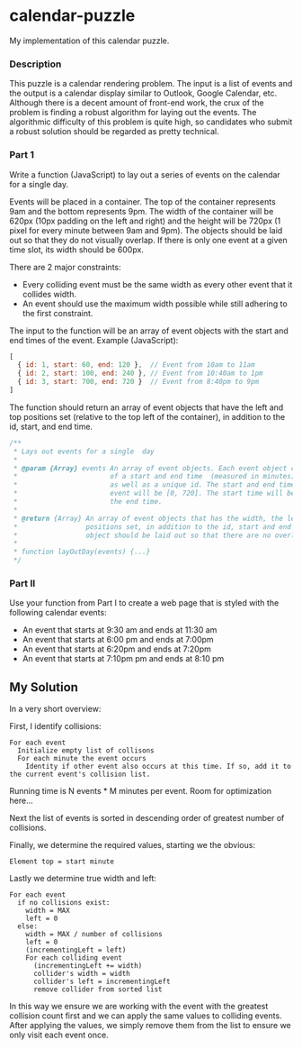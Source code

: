 calendar-puzzle
===============

My implementation of this calendar puzzle.

### Description 

This puzzle is a calendar rendering problem. The input is a list of events and the output is a calendar display similar to Outlook, Google Calendar, etc. Although there is a decent amount of front-end work, the crux of the problem is finding a robust algorithm for laying out the events. The algorithmic difficulty of this problem is quite high, so candidates who submit a robust solution should be regarded as pretty technical.

### Part 1

Write a function (JavaScript) to lay out a series of events on the calendar for a single day.

Events will be placed in a container. The top of the container represents 9am and the bottom represents 9pm. The width of the container will be 620px (10px padding on the left and right) and the height will be 720px (1 pixel for every minute between 9am and 9pm). The objects should be laid out so that they do not visually overlap. If there is only one event at a given time slot, its width should be 600px.

There are 2 major constraints:

+ Every colliding event must be the same width as every other event that it collides width.
+ An event should use the maximum width possible while still adhering to the first constraint.

The input to the function will be an array of event objects with the start and end times of the event. Example (JavaScript):

```javascript
[
  { id: 1, start: 60, end: 120 },  // Event from 10am to 11am
  { id: 2, start: 100, end: 240 }, // Event from 10:40am to 1pm
  { id: 3, start: 700, end: 720 }  // Event from 8:40pm to 9pm 
]
```

The function should return an array of event objects that have the left and top positions set (relative to the top left of the container), in addition to the id, start, and end time.

```javascript
/**
 * Lays out events for a single  day
 *
 * @param {Array} events An array of event objects. Each event object consists
 *                       of a start and end time  (measured in minutes) from 9am,
 *                       as well as a unique id. The start and end time of each
 *                       event will be [0, 720]. The start time will be less than
 *                       the end time.
 *
 * @return {Array} An array of event objects that has the width, the left and top
 *                 positions set, in addition to the id, start and end time. The 
 *                 object should be laid out so that there are no overlapping events.
 *
 * function layOutDay(events) {...}
 */
```

### Part II

Use your function from Part I to create a web page that is styled with the following calendar events:

+ An event that starts at 9:30 am and ends at 11:30 am
+ An event that starts at 6:00 pm and ends at 7:00pm
+ An event that starts at 6:20pm and ends at 7:20pm
+ An event that starts at 7:10pm pm and ends at 8:10 pm

## My Solution

In a very short overview:

First, I identify collisions:

```
For each event
  Initialize empty list of collisons
  For each minute the event occurs
    Identity if other event also occurs at this time. If so, add it to the current event's collision list.
```

Running time is N events * M minutes per event. Room for optimization here...

Next the list of events is sorted in descending order of greatest number of collisions.

Finally, we determine the required values, starting we the obvious:

```
Element top = start minute
```

Lastly we determine true width and left:

```
For each event
  if no collisions exist:
    width = MAX
    left = 0
  else:
    width = MAX / number of collisions
    left = 0
    (incrementingLeft = left)
    For each colliding event
      (incrementingLeft += width)
      collider's width = width
      collider's left = incrementingLeft
      remove collider from sorted list
```
    
In this way we ensure we are working with the event with the greatest collision count first and we can apply the same values to colliding events. After applying the values, we simply remove them from the list to ensure we only visit each event once.
